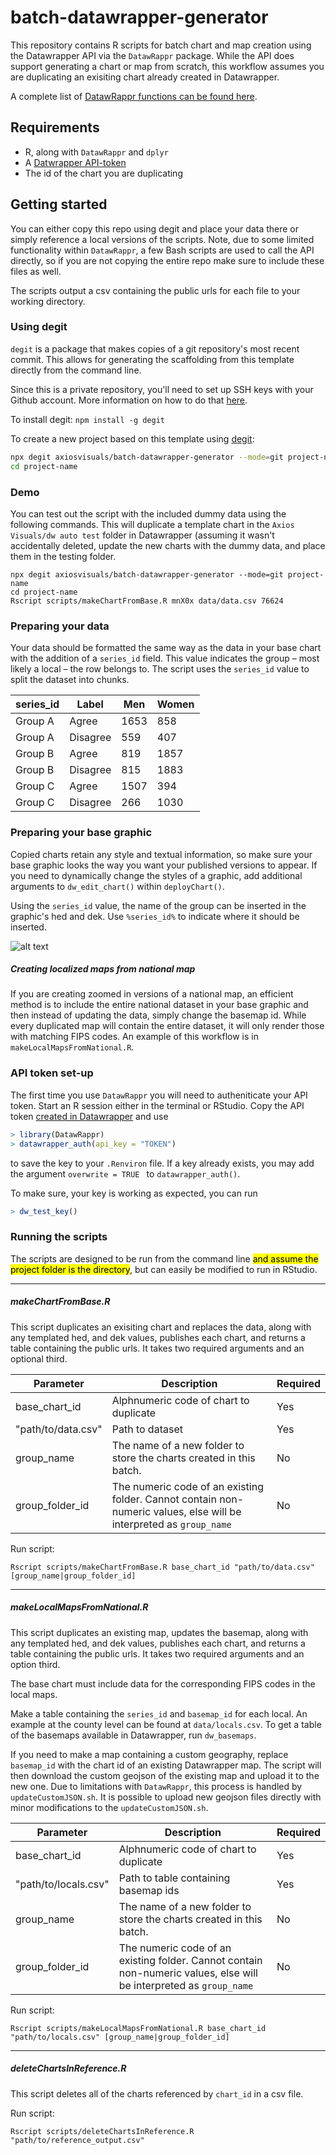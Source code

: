 # batch-datawrapper-generator

This repository contains R scripts for batch chart and map creation using the Datawrapper API via the `DatawRappr` package. While the API does support generating a chart or map from scratch, this workflow assumes you are duplicating an exisiting chart already created in Datawrapper.

A complete list of [DatawRappr functions can be found here](https://munichrocker.github.io/DatawRappr/reference/index.html).

## Requirements

- R, along with `DatawRappr` and `dplyr`
- A [Datwrapper API-token](https://app.datawrapper.de/account/api-tokens)
- The id of the chart you are duplicating

## Getting started

You can either copy this repo using degit and place your data there or simply reference a local versions of the scripts. Note, due to some limited functionality within `DatawRappr`, a few Bash scripts are used to call the API directly, so if you are not copying the entire repo make sure to include these files as well.

The scripts output a csv containing the public urls for each file to your working directory.

### Using degit

`degit` is a package that makes copies of a git repository's most recent commit. This allows for generating the scaffolding from this template directly from the command line. 

Since this is a private repository, you'll need to set up SSH keys with your Github account. More information on how to do that [here](https://docs.github.com/en/github/authenticating-to-github/connecting-to-github-with-ssh/generating-a-new-ssh-key-and-adding-it-to-the-ssh-agent).

To install degit: `npm install -g degit` 

To create a new project based on this template using [degit](https://github.com/Rich-Harris/degit):

```bash
npx degit axiosvisuals/batch-datawrapper-generator --mode=git project-name
cd project-name
```
### Demo
You can test out the script with the included dummy data using the following commands. This will duplicate a template chart in the `Axios Visuals/dw auto test` folder in Datawrapper (assuming it wasn't accidentally deleted, update the new charts with the dummy data, and place them in the testing folder.

```
npx degit axiosvisuals/batch-datawrapper-generator --mode=git project-name
cd project-name
Rscript scripts/makeChartFromBase.R mnX0x data/data.csv 76624
```

### Preparing your data

Your data should be formatted the same way as the data in your base chart with the addition of a `series_id` field. This value indicates the group – most likely a local – the row belongs to. The script uses the `series_id` value to split the dataset into chunks.

| series_id | Label    | Men  | Women |
| --------- | -------- | ---- | ----- |
| Group A   | Agree    | 1653 | 858   |
| Group A   | Disagree | 559  | 407   |
| Group B   | Agree    | 819  | 1857  |
| Group B   | Disagree | 815  | 1883  |
| Group C   | Agree    | 1507 | 394   |
| Group C   | Disagree | 266  | 1030  |

### Preparing your base graphic

Copied charts retain any style and textual information, so make sure your base graphic looks the way you want your published versions to appear. If you need to dynamically change the styles of a graphic, add additional arguments to `dw_edit_chart()`  within `deployChart()`.

Using the `series_id` value, the name of the group can be inserted in the graphic's hed and dek. Use `%series_id%` to indicate where it should be inserted.

![alt text](https://user-images.githubusercontent.com/15233857/136981359-a43005e8-b41d-414a-922c-b15af6b9987b.png)

##### Creating localized maps from national map

If you are creating zoomed in versions of a national map, an efficient method is to include the entire national dataset in your base graphic and then instead of updating the data, simply change the basemap id. While every duplicated map will contain the entire dataset, it will only render those with matching FIPS codes. An example of this workflow is in `makeLocalMapsFromNational.R`.

### API token set-up

The first time you use `DatawRappr` you will need to autheniticate your API token. Start an R session either in the terminal or RStudio. Copy the API token [created in Datawrapper]() and use

```R
> library(DatawRappr)
> datawrapper_auth(api_key = "TOKEN")
```

to save the key to your `.Renviron` file. If a key already exists, you may add the argument `overwrite = TRUE ` to `datawrapper_auth()`.

To make sure, your key is working as expected, you can run

```R
> dw_test_key()
```

### Running the scripts

The scripts are designed to be run from the command line <mark>and assume the project folder is the directory</mark>, but can easily be modified to run in RStudio.

***

##### makeChartFromBase.R

This script duplicates an exisiting chart and replaces the data, along with any templated hed, and dek values, publishes each chart, and returns a table containing the public urls. It takes two required arguments and an optional third.

| Parameter          | Description                                                  | Required |
| ------------------ | ------------------------------------------------------------ | -------- |
| base_chart_id      | Alphnumeric code of chart to duplicate                       | Yes      |
| "path/to/data.csv" | Path to dataset                                              | Yes      |
| group_name         | The name of a new folder to store the charts created in this batch. | No       |
| group_folder_id    | The numeric code of an existing folder. Cannot contain non-numeric values, else will be interpreted as `group_name` | No       |

Run script:

```
Rscript scripts/makeChartFromBase.R base_chart_id "path/to/data.csv" [group_name|group_folder_id]
```

***

##### makeLocalMapsFromNational.R

This script duplicates an existing map, updates the basemap, along with any templated hed, and dek values, publishes each chart, and returns a table containing the public urls. It takes two required arguments and an option third.

The base chart must include data for the corresponding FIPS codes in the local maps.

Make a table containing the `series_id` and `basemap_id` for each local. An example at the county level can be found at `data/locals.csv`. To get a table of the basemaps available in Datawrapper, run `dw_basemaps`.

If you need to make a map containing a custom geography, replace `basemap_id` with the chart id of an existing Datawrapper map. The script will then download the custom geojson of the existing map and upload it to the new one. Due to limitations with `DatawRappr`, this process is handled by `updateCustomJSON.sh`. It is possible to upload new geojson files directly with minor modifications to the `updateCustomJSON.sh`.

| Parameter            | Description                                                  | Required |
| -------------------- | ------------------------------------------------------------ | -------- |
| base_chart_id        | Alphnumeric code of chart to duplicate                       | Yes      |
| "path/to/locals.csv" | Path to table containing basemap ids                         | Yes      |
| group_name           | The name of a new folder to store the charts created in this batch. | No       |
| group_folder_id      | The numeric code of an existing folder. Cannot contain non-numeric values, else will be interpreted as `group_name` | No       |

Run script:

```
Rscript scripts/makeLocalMapsFromNational.R base_chart_id "path/to/locals.csv" [group_name|group_folder_id]
```

***

##### deleteChartsInReference.R

This script deletes all of the charts referenced by `chart_id` in a csv file.

Run script:

```
Rscript scripts/deleteChartsInReference.R "path/to/reference_output.csv"
```
